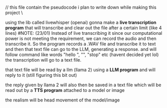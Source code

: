 // this file contain the pseudocode i plan to write down while making this project \\

using the lib called livewhisper (openai) gonna make a **live transcription program** that 
                will transcribe and clear out the file after a certain limit (like 4 lines) #NOTE: (23/01) Instead of live transcribing it since our computational power is not meeting the requirement, we can record the audio and then transcribe it. So the program records a .WAV file and transcribe it to text and then that text file can go to the LLM, generating a response.
                                    and 
                will follow command like words "hello <name>", "<name>", "stop" etc (havent decided yet lol)
the transcription will go to a text file. 

that text file will be read by a llm (llama 2) using a **LLM program** 
and will reply to it (still figuring this bit out) 

the reply given by llama 2 will also then be saved in a text file which will be read out by a **TTS program** attached to a model or image 

the realism will be head movement of the model/image
